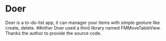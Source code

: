 # Doer
Doer is a to-do-list app, it can manager your items with simple gesture like create, delete.
##other
Doer used a third library named FMMoveTableView. Thanks the author to provide the source code.
